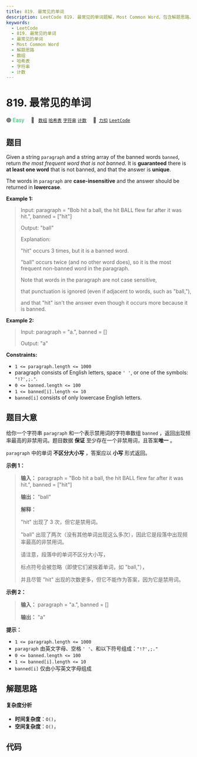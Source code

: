 ```yaml
---
title: 819. 最常见的单词
description: LeetCode 819. 最常见的单词题解，Most Common Word，包含解题思路、复杂度分析以及完整的 JavaScript 代码实现。
keywords:
  - LeetCode
  - 819. 最常见的单词
  - 最常见的单词
  - Most Common Word
  - 解题思路
  - 数组
  - 哈希表
  - 字符串
  - 计数
---
```


# 819. 最常见的单词

🟢 <font color=#15bd66>Easy</font>&emsp; 🔖&ensp; [`数组`](/tag/array.md) [`哈希表`](/tag/hash-table.md) [`字符串`](/tag/string.md) [`计数`](/tag/counting.md)&emsp; 🔗&ensp;[`力扣`](https://leetcode.cn/problems/most-common-word) [`LeetCode`](https://leetcode.com/problems/most-common-word)

## 题目

Given a string `paragraph` and a string array of the banned words `banned`,
return _the most frequent word that is not banned_. It is **guaranteed** there
is **at least one word** that is not banned, and that the answer is
**unique**.

The words in `paragraph` are **case-insensitive** and the answer should be
returned in **lowercase**.



**Example 1:**

> Input: paragraph = "Bob hit a ball, the hit BALL flew far after it was hit.", banned = ["hit"]
> 
> Output: "ball"
> 
> Explanation: 
> 
> "hit" occurs 3 times, but it is a banned word.
> 
> "ball" occurs twice (and no other word does), so it is the most frequent non-banned word in the paragraph. 
> 
> Note that words in the paragraph are not case sensitive,
> 
> that punctuation is ignored (even if adjacent to words, such as "ball,"), 
> 
> and that "hit" isn't the answer even though it occurs more because it is banned.

**Example 2:**

> Input: paragraph = "a.", banned = []
> 
> Output: "a"

**Constraints:**

  * `1 <= paragraph.length <= 1000`
  * paragraph consists of English letters, space `' '`, or one of the symbols: `"!?',;."`.
  * `0 <= banned.length <= 100`
  * `1 <= banned[i].length <= 10`
  * `banned[i]` consists of only lowercase English letters.


## 题目大意

给你一个字符串 `paragraph` 和一个表示禁用词的字符串数组 `banned` ，返回出现频率最高的非禁用词。题目数据 **保证**
至少存在一个非禁用词，且答案**唯一** 。

`paragraph` 中的单词 **不区分大小写** ，答案应以 **小写** 形式返回。



**示例 1：**

> 
> 
> 
> 
> 
> **输入：** paragraph = "Bob hit a ball, the hit BALL flew far after it was hit.", banned = ["hit"]
> 
> **输出：** "ball"
> 
> **解释：**
> 
> "hit" 出现了 3 次，但它是禁用词。
> 
> "ball" 出现了两次（没有其他单词出现这么多次），因此它是段落中出现频率最高的非禁用词。
> 
> 请注意，段落中的单词不区分大小写，
> 
> 标点符号会被忽略（即使它们紧挨着单词，如 "ball,"），
> 
> 并且尽管 "hit" 出现的次数更多，但它不能作为答案，因为它是禁用词。
> 
> 

**示例 2：**

> 
> 
> 
> 
> 
> **输入：** paragraph = "a.", banned = []
> 
> **输出：** "a"
> 
> 



**提示：**

  * `1 <= paragraph.length <= 1000`
  * `paragraph` 由英文字母、空格 `' '`、和以下符号组成：`"!?',;."`
  * `0 <= banned.length <= 100`
  * `1 <= banned[i].length <= 10`
  * `banned[i]` 仅由小写英文字母组成


## 解题思路

#### 复杂度分析

- **时间复杂度**：`O()`，
- **空间复杂度**：`O()`，

## 代码

```javascript

```